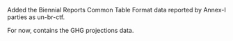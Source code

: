 Added the Biennial Reports Common Table Format data reported by Annex-I parties as un-br-ctf.

For now, contains the GHG projections data.
